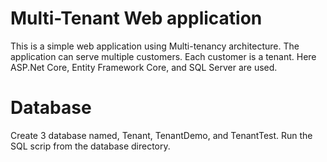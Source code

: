 # Multi-Tenant Web application
This is a simple web application using Multi-tenancy architecture. The application can serve multiple customers. Each customer is a tenant. Here ASP.Net Core, Entity Framework Core, and SQL Server are used. 
# Database
Create 3 database named, Tenant, TenantDemo, and TenantTest. Run the SQL scrip from the database directory.
